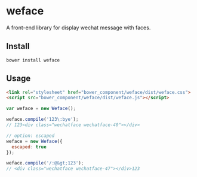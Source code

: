 # weface
A front-end library for display wechat message with faces.

## Install

```
bower install weface
```

## Usage

```html
<link rel="stylesheet" href="bower_component/weface/dist/weface.css">
<script src="bower_component/weface/dist/weface.js"></script>
```

```javascript
var weface = new Weface();

weface.compile('123\:bye');
// 123<div class="wechatface wechatface-40"></div>

// option: escaped
weface = new Weface({
  escaped: true
});

weface.compile('/:@&gt;123');
// <div class="wechatface wechatface-47"></div>123
```
